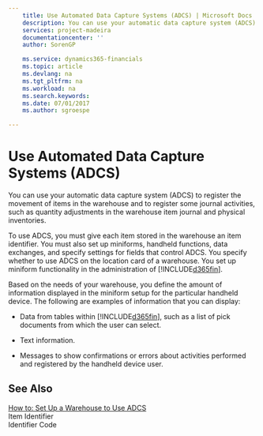 ```yaml
---
    title: Use Automated Data Capture Systems (ADCS) | Microsoft Docs
    description: You can use your automatic data capture system (ADCS) to register the movement of items in the warehouse and to register some journal activities, such as quantity adjustments in the warehouse item journal and physical inventories.
    services: project-madeira
    documentationcenter: ''
    author: SorenGP

    ms.service: dynamics365-financials
    ms.topic: article
    ms.devlang: na
    ms.tgt_pltfrm: na
    ms.workload: na
    ms.search.keywords:
    ms.date: 07/01/2017
    ms.author: sgroespe

---
```

# Use Automated Data Capture Systems (ADCS)
You can use your automatic data capture system (ADCS) to register the movement of items in the warehouse and to register some journal activities, such as quantity adjustments in the warehouse item journal and physical inventories.  
  
 To use ADCS, you must give each item stored in the warehouse an item identifier. You must also set up miniforms, handheld functions, data exchanges, and specify settings for fields that control ADCS. You specify whether to use ADCS on the location card of a warehouse. You set up miniform functionality in the administration of [!INCLUDE[d365fin](includes/d365fin_md.md)].  
  
 Based on the needs of your warehouse, you define the amount of information displayed in the miniform setup for the particular handheld device. The following are examples of information that you can display:  
  
-   Data from tables within [!INCLUDE[d365fin](includes/d365fin_md.md)], such as a list of pick documents from which the user can select.  
  
-   Text information.  
  
-   Messages to show confirmations or errors about activities performed and registered by the handheld device user.  
  
## See Also  
 [How to: Set Up a Warehouse to Use ADCS](../how-to-set-up-a-warehouse-to-use-adcs.md)   
 Item Identifier   
 Identifier Code